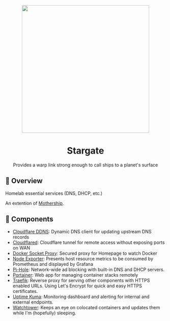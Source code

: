 <div align="center">

<img src="./stargate.jpeg" height="400px"/>

# Stargate

Provides a warp link strong enough to call ships to a planet's surface

</div>

## 📖 Overview

Homelab essential services (DNS, DHCP, etc.)

An extention of [Mothership](https://github.com/jovalle/mothership).

## 🧰 Components

- [Cloudflare DDNS](https://hub.docker.com/r/oznu/cloudflare-ddns/): Dynamic DNS client for updating upstream DNS records
- [Cloudflared](https://github.com/cloudflare/cloudflared): Cloudflare tunnel for remote access without exposing ports on WAN
- [Docker Socket Proxy](https://github.com/Tecnativa/docker-socket-proxy): Secured proxy for Homepage to watch Docker
- [Node Exporter](https://github.com/prometheus/node_exporter): Presents host resource metrics to be consumed by Prometheus and displayed by Grafana
- [Pi-Hole](https://pi-hole.net): Network-wide ad blocking with built-in DNS and DHCP servers.
- [Portainer](https://portainer.io): Web app for managing container stacks remotely
- [Traefik](https://traefik.io): Reverse proxy for serving other components with HTTPS enabled URLs. Using Let's Encrypt for quick and easy HTTPS certificates.
- [Uptime Kuma](https://github.com/louislam/uptime-kuma): Monitoring dashboard and alerting for internal and external endpoints.
- [Watchtower](https://containrrr.dev/watchtower/): Keeps an eye on colocated containers and updates them while I'm (hopefully) sleeping.

